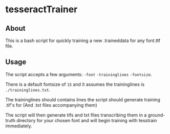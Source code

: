 # tesseractTrainer

## About

This is a bash script for quickly training a new .traineddata for any font.ttf file.

## Usage

The script accepts a few arguments: `-font` `-traininglines` `-fontsize`.

There is a default fontsize of `15` and it assumes the traininglines is `./traininglines.txt`.

The traininglines should contains lines the script should generate training .tif's for (And .txt files accompanying them)

The script will then generate tifs and txt files transcribing them in a ground-truth directory for your chosen font and will begin training with tesstrain immediately.
